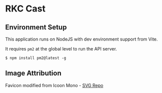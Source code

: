 # RKC Cast

## Environment Setup
This application runs on NodeJS with dev environment support from Vite. 

It requires `pm2` at the global level to run the API server.

```
$ npm install pm2@latest -g
```

## Image Attribution
Favicon modified from Icoon Mono - [SVG Repo](https://www.svgrepo.com/page/licensing/#PD)



